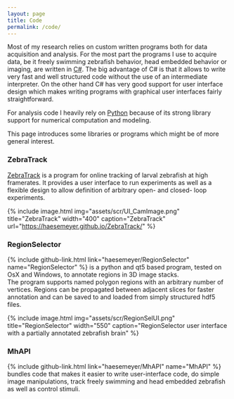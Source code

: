 ```yaml
---
layout: page
title: Code
permalink: /code/
---
```

Most of my research relies on custom written programs both for data acquisition and analysis.
For the most part the programs I use to acquire data, be it freely swimming zebrafish
behavior, head embedded behavior or imaging, are written in
[C#](https://msdn.microsoft.com/en-us/library/67ef8sbd.aspx). The big advantage of C#
is that it allows to write very fast and well structured code without the use of an
intermediate interpreter. On the other hand C# has very good support for user interface
design which makes writing programs with graphical user interfaces fairly straightforward.

For analysis code I heavily rely on [Python](https://www.python.org/) because of its strong
library support for numerical computation and modeling.

This page introduces some libraries or programs which might be of more general interest.

### ZebraTrack
[ZebraTrack](https://haesemeyer.github.io/ZebraTrack/) is a program for online
tracking of larval zebrafish at high framerates. It provides a user interface to run
experiments as well as a flexible design to allow definition of arbitrary open- and
closed- loop experiments.

{% include image.html
    img="assets/scr/UI_CamImage.png"
    title="ZebraTrack"
    width="400"
    caption="ZebraTrack"
    url="https://haesemeyer.github.io/ZebraTrack/" %}

### RegionSelector
{% include github-link.html link="haesemeyer/RegionSelector" name="RegionSelector" %} is
a python and qt5 based program, tested on OsX and Windows, to annotate regions in 3D image stacks.  
The program supports
named polygon regions with an arbitrary number of vertices. Regions can be propagated
between adjacent slices for faster annotation and can be saved to and loaded from simply
structured hdf5 files.

{% include image.html
    img="assets/scr/RegionSelUI.png"
    title="RegionSelector"
    width="550"
    caption="RegionSelector user interface with a partially annotated zebrafish brain" %}

### MhAPI
{% include github-link.html link="haesemeyer/MhAPI" name="MhAPI" %} bundles code that makes
it easier to write user-interface code, do simple image manipulations, track freely swimming
and head embedded zebrafish as well as control stimuli.
